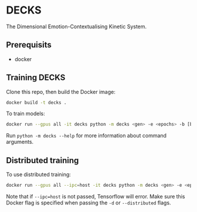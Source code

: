 # DECKS

The Dimensional Emotion-Contextualising Kinetic System.

## Prerequisits

- docker

## Training DECKS

Clone this repo, then build the Docker image:

```sh
docker build -t decks .
```

To train models:

```sh
docker run --gpus all -it decks python -m decks <gen> -e <epochs> -b [batch size]
```

Run `python -m decks --help` for more information about command arguments.

## Distributed training

To use distributed training:

```sh
docker run --gpus all --ipc=host -it decks python -m decks <gen> -e <epochs> -b [batch size] -d
```

Note that if `--ipc=host` is not passed, Tensorflow will error.
Make sure this Docker flag is specified when passing the `-d` or `--distributed` flags.
